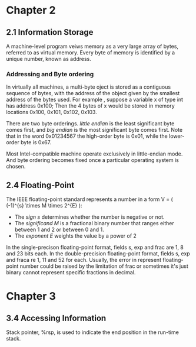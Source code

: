 # Chapter 2

## 2.1 Information Storage

A machine-level program veiws memory as a very large array of bytes, referred to as virtual memory. Every byte of memory is identified by a unique number, known as address.

### Addressing and Byte ordering

In virtually all machines, a multi-byte oject is stored as a contiguous sequence of bytes, with the address of the object given by the smallest address of the bytes used. For example , suppose a variable x of type int has address 0x100; Then the 4 bytes of x would be stored in memory locations 0x100, 0x101, 0x102, 0x103.

There are two byte orderings. *little endian* is the least significant byte comes first, and *big endian* is the most significant byte comes first. Note that in the word 0x01234567 the high-order byte is 0x01, while the lower-order byte is 0x67.

Most Intel-compatible machine operate exclusively in little-endian mode. And byte ordering becomes fixed once a particular operating system is chosen.

## 2.4 Floating-Point

The IEEE floating-point standard represents a number in a form V = \( (-1)^{s} \times M \times 2^{E} \):
+ The *sign s* determines whether the number is negative or not.
+ The *significand M* is a fractional binary number that ranges either between 1 and 2 or between 0 and 1.
+ The *exponent E* weights the value by a power of 2

In the single-precison floating-point format, fields s, exp and frac are 1, 8 and 23 bits each. In the double-precision floating-point format, fields s, exp and fraca re 1, 11 and 52 for each. Usually, the error in represent floating-point number could be raised by the limitation of frac or sometimes it's just binary cannot represent specific fractions in decimal.

# Chapter 3

## 3.4 Accessing Information

Stack pointer, %rsp, is used to indicate the end position in the run-time stack.